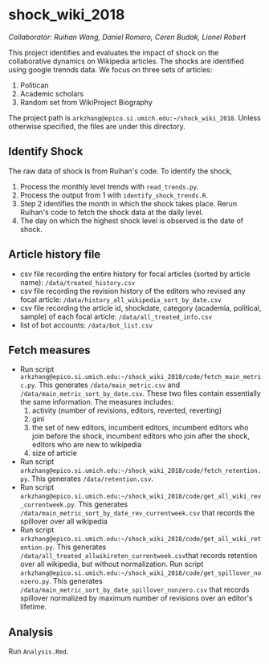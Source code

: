 # shock_wiki_2018

_Collaborator: Ruihan Wang, Daniel Romero, Ceren Budak, Lionel Robert_

This project identifies and evaluates the impact of shock on the collaborative dynamics on Wikipedia articles. The shocks are identified using google trennds data. We focus on three sets of articles:
  1. Politican
  2. Academic scholars
  3. Random set from WikiProject Biography

The project path is `arkzhang@epico.si.umich.edu:~/shock_wiki_2018`. Unless otherwise specified, the files are under this directory.

## Identify Shock
The raw data of shock is from Ruihan's code. To identify the shock,
  1. Process the monthly level trends with `read_trends.py`.
  2. Process the output from 1 with `identify_shock_trends.R`.
  3. Step 2 identifies the month in which the shock takes place. Rerun Ruihan's code to fetch the shock data at the daily level.
  4. The day on which the highest shock level is observed is the date of shock.

## Article history file
* csv file recording the entire history for focal articles (sorted by article name): `/data/treated_history.csv`
* csv file recording the revision history of the editors who revised any focal article: `/data/history_all_wikipedia_sort_by_date.csv`
* csv file recording the article id, shockdate, category (academia, political, sample) of each focal article: `/data/all_treated_info.csv`
* list of bot accounts: `/data/bot_list.csv`

## Fetch measures
* Run script `arkzhang@epico.si.umich.edu:~/shock_wiki_2018/code/fetch_main_metric.py`. This generates `/data/main_metric.csv` and `/data/main_metric_sort_by_date.csv`. These two files contain essentially the same information. The measures includes:
  1. activity (number of revisions, editors, reverted, reverting)
  2. gini
  3. the set of new editors, incumbent editors, incumbent editors who join before the shock, incumbent editors who join after the shock, editors who are new to wikipedia
  4. size of article
* Run script `arkzhang@epico.si.umich.edu:~/shock_wiki_2018/code/fetch_retention.py`. This generates `/data/retention.csv`.
* Run script `arkzhang@epico.si.umich.edu:~/shock_wiki_2018/code/get_all_wiki_rev_currentweek.py`. This generates `/data/main_metric_sort_by_date_rev_currentweek.csv` that records the spillover over all wikipedia
* Run script `arkzhang@epico.si.umich.edu:~/shock_wiki_2018/code/get_all_wiki_retention.py`. This generates `/data/all_treated_allwikireten_currentweek.csv`that records retention over all wikipedia, but without normalization. Run script `arkzhang@epico.si.umich.edu:~/shock_wiki_2018/code/get_spillover_nonzero.py`. This generates `/data/main_metric_sort_by_date_spillover_nonzero.csv` that records spillover normalized by maximum number of revisions over an editor's lifetime.

## Analysis
Run `Analysis.Rmd`.

